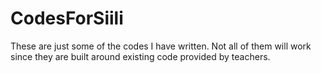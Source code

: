 # CodesForSiili 

These are just some of the codes I have written. Not all of them will work since they are built around existing code provided by teachers.
